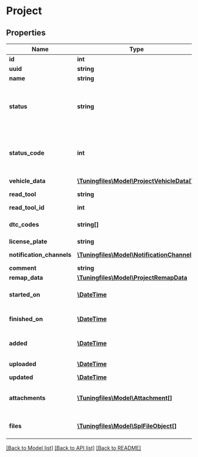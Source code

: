 # Project

## Properties
Name | Type | Description | Notes
------------ | ------------- | ------------- | -------------
**id** | **int** | Project ID (Sedox ID). | [optional] 
**uuid** | **string** | Project v4 UUID. | [optional] 
**name** | **string** | Project name. | [optional] 
**status** | **string** | Project status. Can be: \&quot;Waiting\&quot;, \&quot;In Progress\&quot;, \&quot;Finished\&quot;. | [optional] 
**status_code** | **int** | Project status code. Can be: 0 &#x3D; \&quot;Waiting\&quot;; 1 &#x3D; \&quot;In Progress\&quot;; 2 &#x3D; \&quot;Finished\&quot;. | [optional] 
**vehicle_data** | [**\Tuningfiles\Model\ProjectVehicleData[]**](ProjectVehicleData.md) |  | [optional] 
**read_tool** | **string** | Read tool used for reading the ECU. | [optional] 
**read_tool_id** | **int** |  | [optional] 
**dtc_codes** | **string[]** | Array with DTC codes requested for removal. | [optional] 
**license_plate** | **string** |  | [optional] 
**notification_channels** | [**\Tuningfiles\Model\NotificationChannel[]**](NotificationChannel.md) | Notification channels used for this project. | [optional] 
**comment** | **string** | Customer comment. | [optional] 
**remap_data** | [**\Tuningfiles\Model\ProjectRemapData**](ProjectRemapData.md) |  | [optional] 
**started_on** | [**\DateTime**](\DateTime.md) | Date on which project was started by our developers. | [optional] 
**finished_on** | [**\DateTime**](\DateTime.md) | Date on which project was finished by our developers. | [optional] 
**added** | [**\DateTime**](\DateTime.md) | Date on which project was added into the queue. | [optional] 
**uploaded** | [**\DateTime**](\DateTime.md) | Date on which project was created. | [optional] 
**updated** | [**\DateTime**](\DateTime.md) | Last update date. | [optional] 
**attachments** | [**\Tuningfiles\Model\Attachment[]**](Attachment.md) | Array of attachment objects. All the attachments in this project. | [optional] 
**files** | [**\Tuningfiles\Model\\SplFileObject[]**](\SplFileObject.md) | Array of file objects. All the files in this project. | [optional] 

[[Back to Model list]](../../README.md#documentation-for-models) [[Back to API list]](../../README.md#documentation-for-api-endpoints) [[Back to README]](../../README.md)

